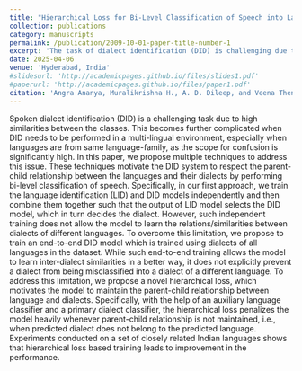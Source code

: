 ```yaml
---
title: "Hierarchical Loss for Bi-Level Classification of Speech into Language and Dialects"
collection: publications
category: manuscripts
permalink: /publication/2009-10-01-paper-title-number-1
excerpt: 'The task of dialect identification (DID) is challenging due to high inter-class similarity. This becomes further complicated when we consider DID in a multilingual setup. This is because there will now be confusion between the dialects of closely related languages also. To solve this, we propose hierarchical classification. We propose a novel hierarchical classification loss to make use of the parent label.'
date: 2025-04-06
venue: 'Hyderabad, India'
#slidesurl: 'http://academicpages.github.io/files/slides1.pdf'
#paperurl: 'http://academicpages.github.io/files/paper1.pdf'
citation: 'Angra Ananya, Muralikrishna H., A. D. Dileep, and Veena Thenkanidiyoor."Hierarchical Loss for Bi-Level Classification of Speech into Language and Dialects". In International Conference on Acoustics, Speech, and Signal Processing (ICASSP), 2025'
---
```


Spoken dialect identification (DID) is a challenging task due to high similarities between the classes. This becomes further complicated when DID needs to be performed in a multi-lingual environment, especially when languages are from same language-family, as the scope for confusion is significantly high. In this paper, we propose multiple techniques to address this issue. These techniques motivate the DID system to respect the parent-child relationship between the languages and their dialects by performing bi-level classification of speech. Specifically, in our first approach, we train the language identification (LID) and DID models independently and then combine them together such that the output of LID model selects the DID model, which in turn decides the dialect. However, such independent training does not allow the model to learn the relations/similarities between dialects of different languages. To overcome this limitation, we propose to train an end-to-end DID model which is trained using dialects of all languages in the dataset. While such end-to-end training allows the model to learn inter-dialect similarities in a better way, it does not explicitly prevent a dialect from being misclassified into a dialect of a different language. To address this limitation, we propose a novel hierarchical loss, which motivates the model to maintain the parent-child relationship between language and dialects. Specifically, with the help of an auxiliary language classifier and a primary dialect classifier, the hierarchical loss penalizes the model heavily whenever parent-child relationship is not maintained, i.e., when predicted dialect does not belong to the predicted language. Experiments conducted on a set of closely related Indian languages shows that hierarchical loss based training leads to improvement in the performance.
